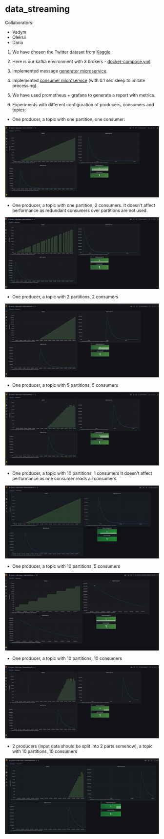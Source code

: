 # data_streaming

Collaborators:
 - Vadym
 - Oleksii
 - Daria

1. We have chosen the Twitter dataset from [Kaggle](https://www.kaggle.com/datasets/crowdflower/twitter-airline-sentiment).

2. Here is our kafka environment with 3 brokers - [docker-compose.yml](https://github.com/ctrldash/data_streaming/blob/349f10d9c5feaebb7ccf10299e0f87d4b0ac66b3/docker-compose.yml).

3. Implemented message [generator microservice](https://github.com/ctrldash/data_streaming/blob/349f10d9c5feaebb7ccf10299e0f87d4b0ac66b3/message_generator).

4. Implemented [consumer microservice](https://github.com/ctrldash/data_streaming/blob/349f10d9c5feaebb7ccf10299e0f87d4b0ac66b3/consumer) 
(with 0.1 sec sleep to imitate processing).

5. We have used prometheus + grafana to generate a report with metrics.

6. Experiments with different configuration of producers, consumers and topics:

- One producer, a topic with one partition, one consumer:

![](./img/task1/task1.png)

- One producer, a topic with one partition, 2 consumers.
It doesn't affect performance as redundant consumers over partitions are not used.

![](./img/task2/task2.png)

- One producer, a topic with 2 partitions, 2 consumers

![](./img/task3/task3.png)

- One producer, a topic with 5 partitions, 5 consumers

![](./img/task4/task4.png)

- One producer, a topic with 10 partitions, 1 consumers
It doesn't affect performance as one consumer reads all consumers.

![](./img/task5/task5.png)

- One producer, a topic with 10 partitions, 5 consumers

![](./img/task6/task6.png)

- One producer, a topic with 10 partitions, 10 consumers

![](./img/task7/task7.png)

- 2 producers (input data should be split into 2 parts somehow), a topic with 10 partitions, 10 consumers

![](./img/task8/task8.png)
